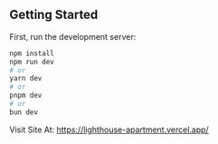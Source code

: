 ## Getting Started

First, run the development server:



```bash
npm install
npm run dev
# or
yarn dev
# or
pnpm dev
# or
bun dev
```

Visit Site At: https://lighthouse-apartment.vercel.app/
